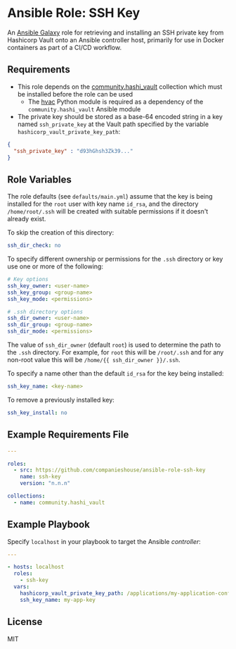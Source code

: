 # Ansible Role: SSH Key

An [Ansible Galaxy](https://galaxy.ansible.com/) role for retrieving and installing an SSH private key from Hashicorp Vault onto an Ansible controller host, primarily for use in Docker containers as part of a CI/CD workflow.

## Requirements

* This role depends on the [community.hashi_vault](https://galaxy.ansible.com/community/hashi_vault?extIdCarryOver=true&sc_cid=701f2000001OH7YAAW) collection which must be installed before the role can be used
  * The [hvac](https://pypi.org/project/hvac/) Python module is required as a dependency of the `community.hashi_vault` Ansible module
* The private key should be stored as a base-64 encoded string in a key named `ssh_private_key` at the Vault path specified by the variable `hashicorp_vault_private_key_path`:

```json
{
  "ssh_private_key" : "d93hGhsh3Zk39..."
}
```

## Role Variables

The role defaults (see `defaults/main.yml`) assume that the key is being installed for the `root` user with key name `id_rsa`, and the directory `/home/root/.ssh` will be created with suitable permissions if it doesn't already exist.

To skip the creation of this directory:

```yaml
ssh_dir_check: no
```

To specify different ownership or permissions for the `.ssh` directory or key use one or more of the following:

```yaml
# Key options
ssh_key_owner: <user-name>
ssh_key_group: <group-name>
ssh_key_mode: <permissions>

# .ssh directory options
ssh_dir_owner: <user-name>
ssh_dir_group: <group-name>
ssh_dir_mode: <permissions>
```
The value of `ssh_dir_owner` (default `root`) is used to determine the path to the `.ssh` directory. For example, for `root` this will be `/root/.ssh` and for any non-root value this will be `/home/{{ ssh_dir_owner }}/.ssh`.

To specify a name other than the default `id_rsa` for the key being installed:

```yaml
ssh_key_name: <key-name>
```

To remove a previously installed key:

```yaml
ssh_key_install: no
```

## Example Requirements File

```yaml
---

roles:
  - src: https://github.com/companieshouse/ansible-role-ssh-key
    name: ssh-key
    version: "n.n.n"

collections:
  - name: community.hashi_vault
```

## Example Playbook

Specify `localhost` in your playbook to target the Ansible _controller_:

```yaml
---

- hosts: localhost
  roles:
    - ssh-key
  vars:
    hashicorp_vault_private_key_path: /applications/my-application-config
    ssh_key_name: my-app-key
```

## License

MIT
